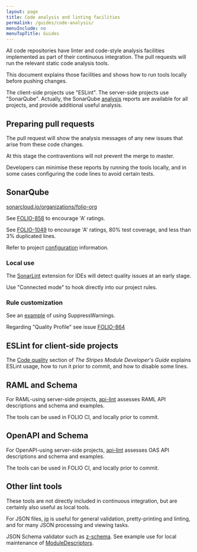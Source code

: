 ```yaml
---
layout: page
title: Code analysis and linting facilities
permalink: /guides/code-analysis/
menuInclude: no
menuTopTitle: Guides
---
```


All code repositories have linter and code-style analysis facilities implemented as part of their continuous integration. The pull requests will run the relevant static code analysis tools.

This document explains those facilities and shows how to run tools locally before pushing changes.

The client-side projects use "ESLint".
The server-side projects use "SonarQube".
Actually, the SonarQube [analysis](https://sonarcloud.io/organizations/folio-org/projects)
reports are available for all projects, and provide additional useful analysis.

## Preparing pull requests

The pull request will show the analysis messages of any new issues that arise from these code changes.

At this stage the contraventions will not prevent the merge to master.

Developers can minimise these reports by running the tools locally,
and in some cases configuring the code lines to avoid certain tests.

## SonarQube

[sonarcloud.io/organizations/folio-org](https://sonarcloud.io/organizations/folio-org/projects)

See [FOLIO-858](https://issues.folio.org/browse/FOLIO-858) to encourage 'A' ratings.

See [FOLIO-1049](https://issues.folio.org/browse/FOLIO-1049) to encourage 'A' ratings,
80% test coverage, and less than 3% duplicated lines.

Refer to project [configuration](/faqs/how-to-integrate-coverage-reports/) information.

### Local use

The [SonarLint](https://www.sonarlint.org) extension for IDEs will detect quality issues at an early stage.

Use "Connected mode" to hook directly into our project rules.

### Rule customization

See an [example](https://github.com/folio-org/okapi/pull/367/commits/1710e99d574152cc67990d83d400951e8f11e309)
of using SuppressWarnings.

Regarding "Quality Profile" see issue [FOLIO-864](https://issues.folio.org/browse/FOLIO-864)

## ESLint for client-side projects

The [Code quality](https://github.com/folio-org/stripes/blob/master/doc/dev-guide.md#code-quality)
section of _The Stripes Module Developer's Guide_ explains ESLint usage, how to run it prior to commit, and how to disable some lines.

## RAML and Schema

For RAML-using server-side projects, [api-lint](/guides/api-lint/) assesses RAML API descriptions and schema and examples.

The tools can be used in FOLIO CI, and locally prior to commit.

## OpenAPI and Schema

For OpenAPI-using server-side projects, [api-lint](/guides/api-lint/) assesses OAS API descriptions and schema and examples.

The tools can be used in FOLIO CI, and locally prior to commit.

## Other lint tools

These tools are not directly included in continuous integration, but are certainly also useful as local tools.

For JSON files, [jq](https://github.com/stedolan/jq) is useful for general validation, pretty-printing and linting, and for many JSON processing and viewing tasks.

JSON Schema validator such as [z-schema](https://github.com/zaggino/z-schema).
See example use for local maintenance of [ModuleDescriptors](/guides/module-descriptor).


